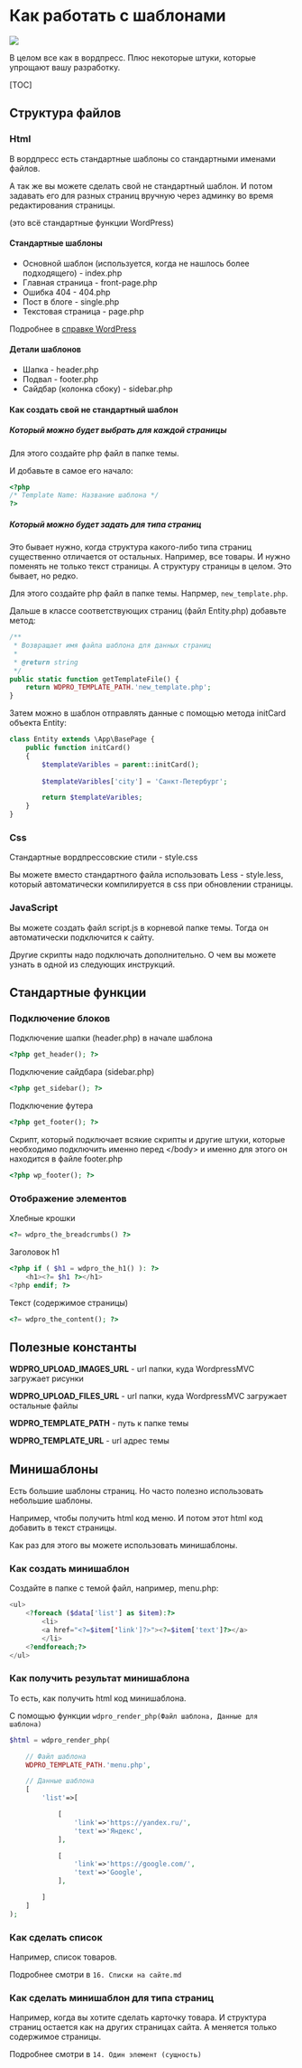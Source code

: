 # Как работать с шаблонами

[![](http://img.youtube.com/vi/yD7s5x5C_r8/0.jpg)](http://www.youtube.com/watch?v=yD7s5x5C_r8 "")



В целом все как в вордпресс. Плюс некоторые штуки, которые упрощают вашу разработку.

[TOC]

## Структура файлов

### Html

В вордпресс есть стандартные шаблоны со стандартными именами файлов.

А так же вы можете сделать свой не стандартный шаблон. И потом задавать его для разных страниц вручную через админку во время редактирования страницы.

(это всё стандартные функции WordPress)

#### Стандартные шаблоны

- Основной шаблон (используется, когда не нашлось более подходящего) - index.php
- Главная страница - front-page.php
- Ошибка 404 - 404.php
- Пост в блоге - single.php
- Текстовая страница - page.php

Подробнее в [справке WordPress](https://codex.wordpress.org/Иерархия_шаблонов)

#### Детали шаблонов

- Шапка - header.php
- Подвал - footer.php
- Сайдбар (колонка сбоку) - sidebar.php

#### Как создать свой не стандартный шаблон

##### Который можно будет выбрать для каждой страницы

Для этого создайте php файл в папке темы.

И добавьте в самое его начало:

```php
<?php
/* Template Name: Название шаблона */
?>
```

##### Который можно будет задать для типа страниц

Это бывает нужно, когда структура какого-либо типа страниц существенно отличается от остальных. Например, все товары. И нужно поменять не только текст страницы. А структуру страницы в целом. Это бывает, но редко.

Для этого создайте php файл в папке темы. Напрмер, `new_template.php`.

Дальше в классе соответствующих страниц (файл Entity.php) добавьте метод:

```php
/**
 * Возвращает имя файла шаблона для данных страниц
 *
 * @return string
 */
public static function getTemplateFile() {
    return WDPRO_TEMPLATE_PATH.'new_template.php';
}
```

Затем можно в шаблон отправлять данные с помощью метода initCard объекта Entity:

```php
class Entity extends \App\BasePage {
    public function initCard()
	{
		$templateVaribles = parent::initCard();
        
        $templateVaribles['city'] = 'Санкт-Петербург';

		return $templateVaribles;
	}
}
```



### Css

Стандартные вордпрессовские стили - style.css

Вы можете вместо стандартного файла использовать Less - style.less, который автоматически компилируется в css при обновлении страницы.

### JavaScript

Вы можете создать файл script.js в корневой папке темы. Тогда он автоматически подключится к сайту.

Другие скрипты надо подключать дополнительно. О чем вы можете узнать в одной из следующих инструкций.

## Стандартные функции

### Подключение блоков

Подключение шапки (header.php) в начале шаблона

```php
<?php get_header(); ?>
```

Подключение сайдбара (sidebar.php)

```php
<?php get_sidebar(); ?>
```

Подключение футера

```php
<?php get_footer(); ?>
```

Скрипт, который подключает всякие скрипты и другие штуки, которые необходимо подключить именно перед \</body\> и именно для этого он находится в файле footer.php

```php
<?php wp_footer(); ?>
```

### Отображение элементов

Хлебные крошки

```php
<?= wdpro_the_breadcrumbs() ?>
```

Заголовок h1

```php
<?php if ( $h1 = wdpro_the_h1() ): ?>
	<h1><?= $h1 ?></h1>
<?php endif; ?>
```

Текст (содержимое страницы)

```php
<?= wdpro_the_content(); ?>
```



## Полезные константы

**WDPRO_UPLOAD_IMAGES_URL** - url папки, куда WordpressMVC загружает рисунки

**WDPRO_UPLOAD_FILES_URL** - url папки, куда WordpressMVC загружает остальные файлы

**WDPRO_TEMPLATE_PATH** - путь к папке темы

**WDPRO_TEMPLATE_URL** - url адрес темы



## Минишаблоны

Есть большие шаблоны страниц. Но часто полезно использовать небольшие шаблоны.

Например, чтобы получить html код меню. И потом этот html код добавить в текст страницы.

Как раз для этого вы можете использовать минишаблоны.



### Как создать минишаблон

Создайте в папке с темой файл, например, menu.php:

```php
<ul>
    <?foreach ($data['list'] as $item):?>
        <li>
        <a href="<?=$item['link']?>"><?=$item['text']?></a>
        </li>
    <?endforeach;?>
</ul>
```



### Как получить результат минишаблона

То есть, как получить html код минишаблона.

С помощью функции `wdpro_render_php(Файл шаблона, Данные для шаблона)`

```php
$html = wdpro_render_php(

    // Файл шаблона
    WDPRO_TEMPLATE_PATH.'menu.php',

    // Данные шаблона
    [
        'list'=>[

            [
                'link'=>'https://yandex.ru/',
                'text'=>'Яндекс',
            ],

            [
                'link'=>'https://google.com/',
                'text'=>'Google',
            ],

        ]
    ]
);
```



### Как сделать список

Например, список товаров.

Подробнее смотри в `16. Списки на сайте.md`



### Как сделать минишаблон для типа страниц

Например, когда вы хотите сделать карточку товара. И структура страниц остается как на других страницах сайта. А меняется только содержимое страницы.

Подробнее смотри в `14. Один элемент (сущность)`